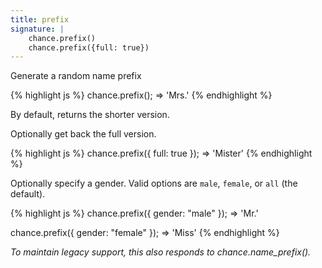 ```yaml
---
title: prefix
signature: |
    chance.prefix()
    chance.prefix({full: true})
---
```


Generate a random name prefix

{% highlight js %}
chance.prefix();
=> 'Mrs.'
{% endhighlight %}

By default, returns the shorter version.

Optionally get back the full version.

{% highlight js %}
chance.prefix({ full: true });
=> 'Mister'
{% endhighlight %}

Optionally specify a gender. Valid options are `male`, `female`, or `all` (the default).

{% highlight js %}
chance.prefix({ gender: "male" });
=> 'Mr.'

chance.prefix({ gender: "female" });
=> 'Miss'
{% endhighlight %}

*To maintain legacy support, this also responds to chance.name_prefix().*
